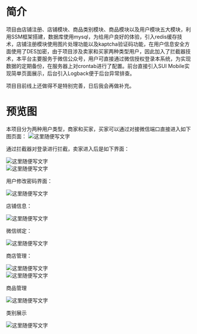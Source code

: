 # 简介
项目由店铺注册、店铺模块、商品类别模块、商品模块以及用户模块五大模块，利用SSM框架搭建，数据库使用mysql，为给用户良好的体验，引入redis缓存技术，店铺注册模块使用图片处理功能以及kaptcha验证码功能，在用户信息安全方面使用了DES加密，由于项目涉及卖家和买家两种类型用户，因此加入了拦截器技术，本平台主要服务于微信公众号，用户可直接通过微信授权登录本系统，为实现数据的定期备份，在服务器上对crontab进行了配置。前台直接引入SUI Mobile实现简单页面展示，后台引入Logback便于后台异常排查。

项目目前线上还做得不是特别完善，日后我会再做补充。


# 预览图
本项目分为两种用户类型，商家和买家，买家可以通过对接微信端口直接进入如下图页面：
![这里随便写文字](https://github.com/Housy/oldBook/blob/master/o2opicture/8.jpg)  

通过拦截器对登录进行拦截，卖家进入后是如下界面：  

![这里随便写文字](https://github.com/Housy/oldBook/blob/master/o2opicture/9.png)  
![这里随便写文字](https://github.com/Housy/oldBook/blob/master/o2opicture/4.png)  

用户修改密码界面：  

![这里随便写文字](https://github.com/Housy/oldBook/blob/master/o2opicture/1.png)  

店铺信息：  

![这里随便写文字](https://github.com/Housy/oldBook/blob/master/o2opicture/5.jpg)  

微信绑定：  

![这里随便写文字](https://github.com/Housy/oldBook/blob/master/o2opicture/6.png)  

商店管理：  

![这里随便写文字](https://github.com/Housy/oldBook/blob/master/o2opicture/2.png)  
![这里随便写文字](https://github.com/Housy/oldBook/blob/master/o2opicture/3.png)  

商品管理  

![这里随便写文字](https://github.com/Housy/oldBook/blob/master/o2opicture/7.png)  

类别展示   

![这里随便写文字](https://github.com/Housy/oldBook/blob/master/o2opicture/10.png)

